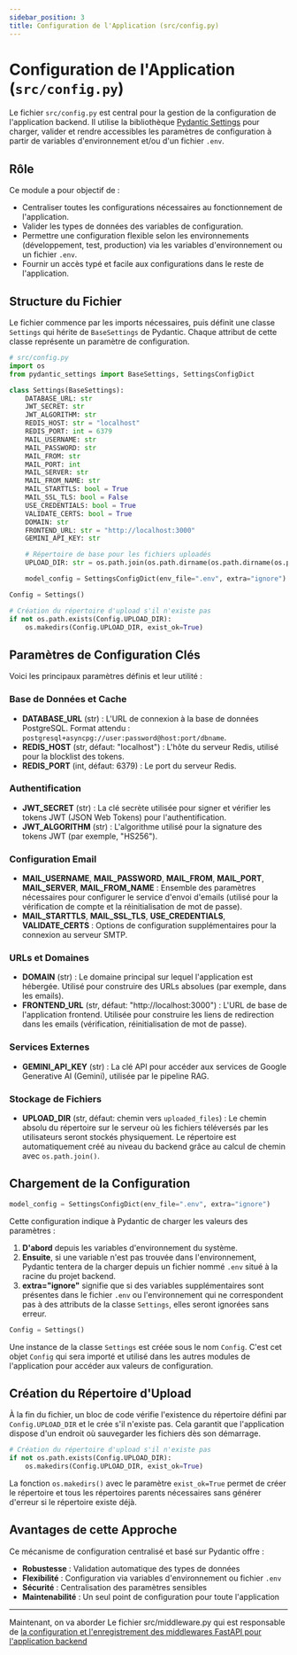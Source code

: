 ```yaml
---
sidebar_position: 3
title: Configuration de l'Application (src/config.py)
---
```


# Configuration de l'Application (`src/config.py`)

Le fichier `src/config.py` est central pour la gestion de la configuration de l'application backend. Il utilise la bibliothèque [Pydantic Settings](https://docs.pydantic.dev/latest/concepts/pydantic_settings/) pour charger, valider et rendre accessibles les paramètres de configuration à partir de variables d'environnement et/ou d'un fichier `.env`.

## Rôle

Ce module a pour objectif de :
* Centraliser toutes les configurations nécessaires au fonctionnement de l'application.
* Valider les types de données des variables de configuration.
* Permettre une configuration flexible selon les environnements (développement, test, production) via les variables d'environnement ou un fichier `.env`.
* Fournir un accès typé et facile aux configurations dans le reste de l'application.

## Structure du Fichier

Le fichier commence par les imports nécessaires, puis définit une classe `Settings` qui hérite de `BaseSettings` de Pydantic. Chaque attribut de cette classe représente un paramètre de configuration.

```python
# src/config.py
import os
from pydantic_settings import BaseSettings, SettingsConfigDict

class Settings(BaseSettings):
    DATABASE_URL: str
    JWT_SECRET: str
    JWT_ALGORITHM: str
    REDIS_HOST: str = "localhost"
    REDIS_PORT: int = 6379
    MAIL_USERNAME: str
    MAIL_PASSWORD: str
    MAIL_FROM: str
    MAIL_PORT: int
    MAIL_SERVER: str
    MAIL_FROM_NAME: str
    MAIL_STARTTLS: bool = True
    MAIL_SSL_TLS: bool = False
    USE_CREDENTIALS: bool = True
    VALIDATE_CERTS: bool = True
    DOMAIN: str
    FRONTEND_URL: str = "http://localhost:3000"
    GEMINI_API_KEY: str

    # Répertoire de base pour les fichiers uploadés
    UPLOAD_DIR: str = os.path.join(os.path.dirname(os.path.dirname(os.path.abspath(__file__))), "uploaded_files")

    model_config = SettingsConfigDict(env_file=".env", extra="ignore")

Config = Settings()

# Création du répertoire d'upload s'il n'existe pas
if not os.path.exists(Config.UPLOAD_DIR):
    os.makedirs(Config.UPLOAD_DIR, exist_ok=True)
```

## Paramètres de Configuration Clés

Voici les principaux paramètres définis et leur utilité :

### Base de Données et Cache

- **DATABASE_URL** (str) : L'URL de connexion à la base de données PostgreSQL. Format attendu : `postgresql+asyncpg://user:password@host:port/dbname`.
- **REDIS_HOST** (str, défaut: "localhost") : L'hôte du serveur Redis, utilisé pour la blocklist des tokens.
- **REDIS_PORT** (int, défaut: 6379) : Le port du serveur Redis.

### Authentification

- **JWT_SECRET** (str) : La clé secrète utilisée pour signer et vérifier les tokens JWT (JSON Web Tokens) pour l'authentification.
- **JWT_ALGORITHM** (str) : L'algorithme utilisé pour la signature des tokens JWT (par exemple, "HS256").

### Configuration Email

- **MAIL_USERNAME**, **MAIL_PASSWORD**, **MAIL_FROM**, **MAIL_PORT**, **MAIL_SERVER**, **MAIL_FROM_NAME** : Ensemble des paramètres nécessaires pour configurer le service d'envoi d'emails (utilisé pour la vérification de compte et la réinitialisation de mot de passe).
- **MAIL_STARTTLS**, **MAIL_SSL_TLS**, **USE_CREDENTIALS**, **VALIDATE_CERTS** : Options de configuration supplémentaires pour la connexion au serveur SMTP.

### URLs et Domaines

- **DOMAIN** (str) : Le domaine principal sur lequel l'application est hébergée. Utilisé pour construire des URLs absolues (par exemple, dans les emails).
- **FRONTEND_URL** (str, défaut: "http://localhost:3000") : L'URL de base de l'application frontend. Utilisée pour construire les liens de redirection dans les emails (vérification, réinitialisation de mot de passe).

### Services Externes

- **GEMINI_API_KEY** (str) : La clé API pour accéder aux services de Google Generative AI (Gemini), utilisée par le pipeline RAG.

### Stockage de Fichiers

- **UPLOAD_DIR** (str, défaut: chemin vers `uploaded_files`) : Le chemin absolu du répertoire sur le serveur où les fichiers téléversés par les utilisateurs seront stockés physiquement. Le répertoire est automatiquement créé au niveau du backend grâce au calcul de chemin avec `os.path.join()`.

## Chargement de la Configuration

```python
model_config = SettingsConfigDict(env_file=".env", extra="ignore")
```

Cette configuration indique à Pydantic de charger les valeurs des paramètres :
1. **D'abord** depuis les variables d'environnement du système.
2. **Ensuite**, si une variable n'est pas trouvée dans l'environnement, Pydantic tentera de la charger depuis un fichier nommé `.env` situé à la racine du projet backend.
3. **extra="ignore"** signifie que si des variables supplémentaires sont présentes dans le fichier `.env` ou l'environnement qui ne correspondent pas à des attributs de la classe `Settings`, elles seront ignorées sans erreur.

```python
Config = Settings()
```

Une instance de la classe `Settings` est créée sous le nom `Config`. C'est cet objet `Config` qui sera importé et utilisé dans les autres modules de l'application pour accéder aux valeurs de configuration.

## Création du Répertoire d'Upload

À la fin du fichier, un bloc de code vérifie l'existence du répertoire défini par `Config.UPLOAD_DIR` et le crée s'il n'existe pas. Cela garantit que l'application dispose d'un endroit où sauvegarder les fichiers dès son démarrage.

```python
# Création du répertoire d'upload s'il n'existe pas
if not os.path.exists(Config.UPLOAD_DIR):
    os.makedirs(Config.UPLOAD_DIR, exist_ok=True)
```

La fonction `os.makedirs()` avec le paramètre `exist_ok=True` permet de créer le répertoire et tous les répertoires parents nécessaires sans générer d'erreur si le répertoire existe déjà.

## Avantages de cette Approche

Ce mécanisme de configuration centralisé et basé sur Pydantic offre :
- **Robustesse** : Validation automatique des types de données
- **Flexibilité** : Configuration via variables d'environnement ou fichier `.env`
- **Sécurité** : Centralisation des paramètres sensibles
- **Maintenabilité** : Un seul point de configuration pour toute l'application

---

Maintenant, on va aborder Le fichier src/middleware.py qui est responsable de [la configuration et l'enregistrement des middlewares FastAPI pour l'application backend](../backend/middleware.md)